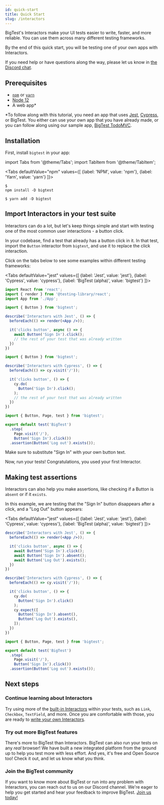 ```yaml
---
id: quick-start
title: Quick Start
slug: /interactors
---
```


BigTest's Interactors make your UI tests easier to write, faster, and more reliable. You can use them across many different testing frameworks.

By the end of this quick start, you will be testing one of your own apps with Interactors.

If you need help or have questions along the way, please let us know in [the Discord chat](https://discord.gg/r6AvtnU).

## Prerequisites

- [`npm`](https://www.npmjs.com/get-npm) or [`yarn`](https://classic.yarnpkg.com/en/docs/install)
- [Node 12](https://nodejs.org/en/download/releases/)
- A web app*

*To follow along with this tutorial, you need an app that uses [Jest](https://jestjs.io/), [Cypress](https://www.cypress.io/), or BigTest. You either can use your own app that you have already made, or you can follow along using our sample app, [BigTest TodoMVC](#todo).

## Installation

First, install `bigtest` in your app:

import Tabs from '@theme/Tabs';
import TabItem from '@theme/TabItem';

<Tabs
  defaultValue="npm"
  values={[
    {label: 'NPM', value: 'npm'},
    {label: 'Yarn', value: 'yarn'}
  ]}>
  <TabItem value="npm">
    <pre><code>$ npm install -D bigtest</code></pre>
  </TabItem>
  <TabItem value="yarn">
    <pre><code>$ yarn add -D bigtest</code></pre>
  </TabItem>
</Tabs>

## Import Interactors in your test suite

Interactors can do a lot, but let's keep things simple and start with testing one of the most common user interactions - a button click.

In your codebase, find a test that already has a button click in it.
In that test, import the `Button` interactor from `bigtest`,
and use it to replace the click interaction.

Click on the tabs below to see some examples within different testing frameworks:

<Tabs
  defaultValue="jest"
  values={[
    {label: 'Jest', value: 'jest'},
    {label: 'Cypress', value: 'cypress'},
    {label: 'BigTest (alpha)', value: 'bigtest'}
  ]}>
  <TabItem value="jest">

  ```jsx
  import React from 'react';
  import { render } from '@testing-library/react';
  import App from './App';

  import { Button } from 'bigtest';

  describe('Interactors with Jest', () => {
    beforeEach(() => render(<App />));

    it('clicks button', async () => {
      await Button('Sign In').click();
      // the rest of your test that was already written
    })
  })
  ```

  </TabItem>
  <TabItem value="cypress">

  ```jsx
  import { Button } from 'bigtest';

  describe('Interactors with Cypress', () => {
    beforeEach(() => cy.visit('/'));

    it('clicks button', () => {
      cy.do(
        Button('Sign In').click();
      );
      // the rest of your test that was already written
    })
  })
  ```

  </TabItem>
  <TabItem value="bigtest">

  ```jsx
  import { Button, Page, test } from 'bigtest';

  export default test('BigTest')
    .step(
      Page.visit('/'),
      Button('Sign In').click())
    .assertion(Button('Log out').exists());
  ```

  </TabItem>
</Tabs>

Make sure to substitute "Sign In" with your own button text.

Now, run your tests! Congratulations, you used your first Interactor.

## Making test assertions

Interactors can also help you make assertions, like checking if a Button is `absent` or if it `exists`.

In this example, we are testing that the "Sign In" button disappears after
a click, and a "Log Out" button appears:

<Tabs
  defaultValue="jest"
  values={[
    {label: 'Jest', value: 'jest'},
    {label: 'Cypress', value: 'cypress'},
    {label: 'BigTest (alpha)', value: 'bigtest'}
  ]}>
  <TabItem value="jest">

  ```jsx
  describe('Interactors with Jest', () => {
    beforeEach(() => render(<App />));

    it('clicks button', async () => {
      await Button('Sign In').click();
      await Button('Sign In').absent();
      await Button('Log Out').exists();
    })
  })
  ```

  </TabItem>
  <TabItem value="cypress">

  ```jsx
  describe('Interactors with Cypress', () => {
    beforeEach(() => cy.visit('/'));

    it('clicks button', () => {
      cy.do(
        Button('Sign In').click()
      );
      cy.expect([
        Button('Sign In').absent(),
        Button('Log Out').exists(),
      ]);
    })
  })
  ```

  </TabItem>
  <TabItem value="bigtest">

  ```jsx
  import { Button, Page, test } from 'bigtest';

  export default test('BigTest')
    .step(
      Page.visit('/'),
      Button('Sign In').click())
    .assertion(Button('Log out').exists());
  ```

  </TabItem>
</Tabs>

<!-- consider using a text input example instead of button click -->

## Next steps

### Continue learning about Interactors

Try using more of the [built-in Interactors](#todo) within your tests,
such as `Link`, `Checkbox`, `TextField`, and more.
Once you are comfortable with those, 
you are ready to [write your own Interactors](#todo).

### Try out more BigTest features

There's more to BigTest than Interactors. BigTest can also run your tests on any _real_ browser! We have built a new integrated platform from the ground up to help you test more with less effort. And yes, it's free and Open Source too! Check it out, and let us know what you think.

### Join the BigTest community

If you want to know more about BigTest or run into any problem with Interactors, you can reach out to us on our Discord channel. We're eager to help you get started and hear your feedback to improve BigTest. [Join us today!](https://discord.gg/r6AvtnU)
